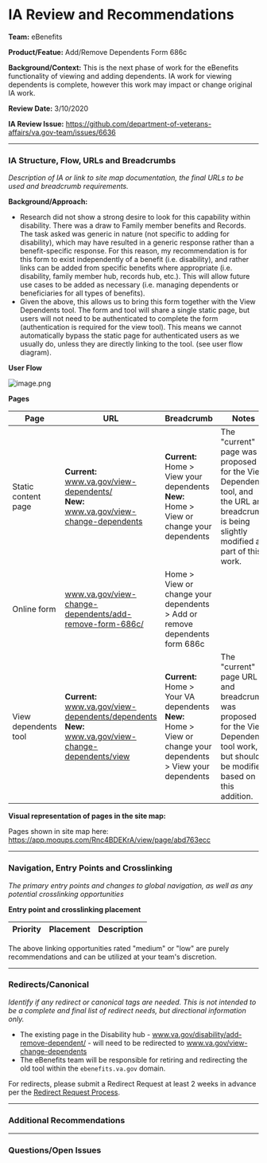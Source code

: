 # IA Review and Recommendations

**Team:** eBenefits

**Product/Featue:** Add/Remove Dependents Form 686c

**Background/Context:** This is the next phase of work for the eBenefits functionality of viewing and adding dependents.  IA work for viewing dependents is complete, however this work may impact or change original IA work.  

**Review Date:** 3/10/2020

**IA Review Issue:** https://github.com/department-of-veterans-affairs/va.gov-team/issues/6636

<hr>

### IA Structure, Flow, URLs and Breadcrumbs <br>  
*Description of IA or link to site map documentation, the final URLs to be used and breadcrumb requirements.*

**Background/Approach:**
- Research did not show a strong desire to look for this capability within disability.  There was a draw to Family member benefits and Records.  The task asked was generic in nature (not specific to adding for disability), which may have resulted in a generic response rather than a benefit-specific response. For this reason, my recommendation is for this form to exist independently of a benefit (i.e. disability), and rather links can be added from specific benefits where appropriate (i.e. disability, family member hub, records hub, etc.). This will allow future use cases to be added as necessary (i.e. managing dependents or beneficiaries for all types of benefits). 
- Given the above, this allows us to bring this form together with the View Dependents tool.  The form and tool will share a single static page,  but users will not need to be authenticated to complete the form (authentication is required for the view tool). This means we cannot automatically bypass the static page for authenticated users as we usually do, unless they are directly linking to the tool. (see user flow diagram). 

**User Flow**

![image.png](https://images.zenhubusercontent.com/59ca6a73b0222d5de4792f1d/04316e24-409e-4257-9439-c259a95fd5ec)


**Pages**

Page | URL | Breadcrumb | Notes
--- | --- | --- | ---
Static content page | **Current:** <br> www.va.gov/view-dependents/ <br> **New:** <br>  www.va.gov/view-change-dependents  | **Current:** <br> Home > View your dependents <br> **New:** <br> Home > View or change your dependents  | The "current" page was proposed for the View Dependents tool, and the URL and breadcrumb is being slightly modified as part of this work.   
Online form | www.va.gov/view-change-dependents/add-remove-form-686c/ | Home > View or change your dependents > Add or remove dependents form 686c | 
View dependents tool | **Current:** <br> www.va.gov/view-dependents/dependents <br> **New:** <br>  www.va.gov/view-change-dependents/view | **Current:** <br> Home > Your VA dependents <br> **New:** <br> Home > View or change your dependents > View your dependents | The "current" page URL and breadcrumb was proposed for the View Dependents tool work, but should be modified based on this addition. 
 

**Visual representation of pages in the site map:** 

Pages shown in site map here: https://app.moqups.com/Rnc4BDEKrA/view/page/abd763ecc

<hr>

### Navigation, Entry Points and Crosslinking
*The primary entry points and changes to global navigation, as well as any potential crosslinking opportunities*

**Entry point and crosslinking placement**

Priority | Placement | Description
--- | --- | ---


The above linking opportunities rated "medium" or "low" are purely recommendations and can be utilized at your team's discretion.

<hr>

### Redirects/Canonical <br>
*Identify if any redirect or canonical tags are needed.  This is not intended to be a complete and final list of redirect needs, but directional information only.*  

- The existing page in the Disability hub - www.va.gov/disability/add-remove-dependent/ - will need to be redirected to  www.va.gov/view-change-dependents
- The eBenefits team will be responsible for retiring and redirecting the old tool within the `ebenefits.va.gov` domain. 

For redirects, please submit a Redirect Request at least 2 weeks in advance per the [Redirect Request Process](https://github.com/department-of-veterans-affairs/va.gov-team/blob/master/platform/information-architecture/request-redirect.md).

<hr>

### Additional Recommendations

<hr>

### Questions/Open Issues


